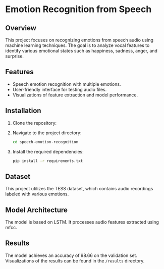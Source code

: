 
# Emotion Recognition from Speech

## Overview

This project focuses on recognizing emotions from speech audio using machine learning techniques. The goal is to analyze vocal features to identify various emotional states such as happiness, sadness, anger, and surprise.


## Features

- Speech emotion recognition with multiple emotions.
- User-friendly interface for testing audio files.
- Visualizations of feature extraction and model performance.

## Installation

1. Clone the repository:

2. Navigate to the project directory:
   ```bash
   cd speech-emotion-recognition
   ```
3. Install the required dependencies:
   ```bash
   pip install -r requirements.txt
   ```

## Dataset

This project utilizes the TESS dataset, which contains audio recordings labeled with various emotions. 

## Model Architecture

The model is based on LSTM. It processes audio features extracted using mfcc.

## Results

The model achieves an accuracy of 98.66 on the validation set. Visualizations of the results can be found in the `/results` directory.

